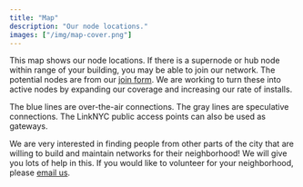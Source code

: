 ```yaml
---
title: "Map"
description: "Our node locations."
images: ["/img/map-cover.png"]
---
```


This map shows our node locations. If there is a supernode or hub node within range of your building, you may be able to join our network. The potential nodes are from our [join form](/join). We are working to turn these into active nodes by expanding our coverage and increasing our rate of installs.

The blue lines are over-the-air connections. The gray lines are speculative connections. The LinkNYC public access points can also be used as gateways. 

We are very interested in finding people from other parts of the city that are willing to build and maintain networks for their neighborhood! We will give you lots of help in this. If you would like to volunteer for your neighborhood, please [email us](mailto:contact@nycmesh.net).
